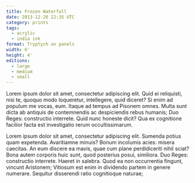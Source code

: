```yaml
---
title: Frozen Waterfall
date: 2013-12-26 22:35 UTC
category: prints
tags:
  - acrylic
  - india ink
format: Tryptych on panels
width: 6'
height: 4'
editions:
  - large
  - medium
  - small
---
```


Lorem ipsum dolor sit amet, consectetur adipiscing elit. Quid ei reliquisti, nisi te, quoquo modo loqueretur, intellegere, quid diceret? Si enim ad populum me vocas, eum. Itaque ad tempus ad Pisonem omnes. Multa sunt dicta ab antiquis de contemnendis ac despiciendis rebus humanis; Duo Reges: constructio interrete. Quid nunc honeste dicit? Qua ex cognitione facilior facta est investigatio rerum occultissimarum.

Lorem ipsum dolor sit amet, consectetur adipiscing elit. Sumenda potius quam expetenda. Avaritiamne minuis? Bonum incolumis acies: misera caecitas. An eum discere ea mavis, quae cum plane perdidiceriti nihil sciat? Bona autem corporis huic sunt, quod posterius posui, similiora. Duo Reges: constructio interrete. Haeret in salebra. Quod ea non occurrentia fingunt, vincunt Aristonem; Vitiosum est enim in dividendo partem in genere numerare. Sequitur disserendi ratio cognitioque naturae;

